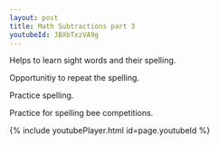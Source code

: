 ```yaml
---
layout: post
title: Math Subtractions part 3
youtubeId: JBXbTxzVA9g
---
```

 
 
Helps to learn sight words and their spelling.

Opportunitiy to repeat the spelling. 

Practice spelling. 
 
Practice for spelling bee competitions. 
 
{% include youtubePlayer.html id=page.youtubeId %}
 
 
